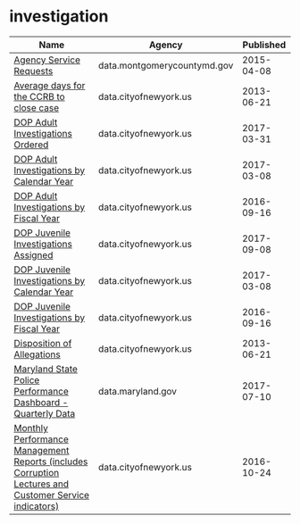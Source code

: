 # investigation

Name | Agency | Published
---- | ---- | ---------
[Agency Service Requests](../socrata/5diu-yj9e.md) | data.montgomerycountymd.gov | 2015-04-08
[Average days for the CCRB to close case](../socrata/sd9s-b3hd.md) | data.cityofnewyork.us | 2013-06-21
[DOP Adult Investigations Ordered](../socrata/kkwv-djnk.md) | data.cityofnewyork.us | 2017-03-31
[DOP Adult Investigations by Calendar Year](../socrata/k659-gwja.md) | data.cityofnewyork.us | 2017-03-08
[DOP Adult Investigations by Fiscal Year](../socrata/vvym-pu7g.md) | data.cityofnewyork.us | 2016-09-16
[DOP Juvenile Investigations Assigned](../socrata/vk9f-gvzq.md) | data.cityofnewyork.us | 2017-09-08
[DOP Juvenile Investigations by Calendar Year](../socrata/fsis-j6x5.md) | data.cityofnewyork.us | 2017-03-08
[DOP Juvenile Investigations by Fiscal Year](../socrata/3mji-gpg5.md) | data.cityofnewyork.us | 2016-09-16
[Disposition of Allegations](../socrata/rnf5-jwk6.md) | data.cityofnewyork.us | 2013-06-21
[Maryland State Police Performance Dashboard - Quarterly Data](../socrata/tx73-47dk.md) | data.maryland.gov | 2017-07-10
[Monthly Performance Management Reports (includes Corruption Lectures and Customer Service indicators)](../socrata/i8ua-bnkj.md) | data.cityofnewyork.us | 2016-10-24

